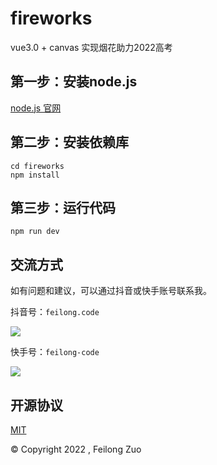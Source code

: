 # fireworks

vue3.0 + canvas 实现烟花助力2022高考

## 第一步：安装node.js
[node.js 官网](https://nodejs.org/zh-cn/)
## 第二步：安装依赖库

```shell
cd fireworks
npm install
```

## 第三步：运行代码
```shell
npm run dev
```

## 交流方式

如有问题和建议，可以通过抖音或快手账号联系我。

抖音号：`feilong.code`

![](https://image.ocoding.cn/public/douyin-zh.jpg?x-oss-process=image/resize,w_300)

快手号：`feilong-code`

![](https://image.ocoding.cn/public/kuaishou-zh.jpg?x-oss-process=image/resize,w_300)

## 开源协议

[MIT](https://opensource.org/licenses/MIT)

© Copyright 2022 , Feilong Zuo



